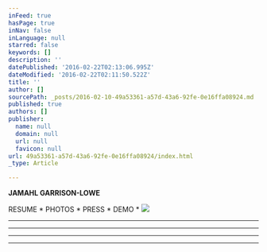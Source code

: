```yaml
---
inFeed: true
hasPage: true
inNav: false
inLanguage: null
starred: false
keywords: []
description: ''
datePublished: '2016-02-22T02:13:06.995Z'
dateModified: '2016-02-22T02:11:50.522Z'
title: ''
author: []
sourcePath: _posts/2016-02-10-49a53361-a57d-43a6-92fe-0e16ffa08924.md
published: true
authors: []
publisher:
  name: null
  domain: null
  url: null
  favicon: null
url: 49a53361-a57d-43a6-92fe-0e16ffa08924/index.html
_type: Article

---
```

**JAMAHL GARRISON-LOWE**

RESUME     \*      PHOTOS      \*      PRESS      \*      DEMO      \*           ![](https://the-grid-user-content.s3-us-west-2.amazonaws.com/ebfdea4b-e399-4f13-868d-a2e1b112852d.jpg)

****

****

****

****